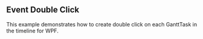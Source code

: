 ## Event Double Click
This example demonstrates how to create double click on each GanttTask in the timeline for WPF.

[//]: <keywords:ganttask, timeline>